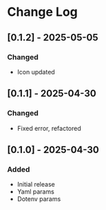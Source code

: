 # Change Log

## [0.1.2] - 2025-05-05

### Changed

- Icon updated

## [0.1.1] - 2025-04-30

### Changed

- Fixed error, refactored

## [0.1.0] - 2025-04-30

### Added

- Initial release
- Yaml params
- Dotenv params
